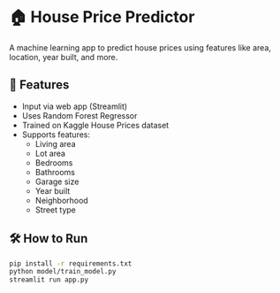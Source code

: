 # 🏠 House Price Predictor

A machine learning app to predict house prices using features like area, location, year built, and more.

## 🚀 Features
- Input via web app (Streamlit)
- Uses Random Forest Regressor
- Trained on Kaggle House Prices dataset
- Supports features:
  - Living area
  - Lot area
  - Bedrooms
  - Bathrooms
  - Garage size
  - Year built
  - Neighborhood
  - Street type

## 🛠 How to Run

```bash
pip install -r requirements.txt
python model/train_model.py
streamlit run app.py
